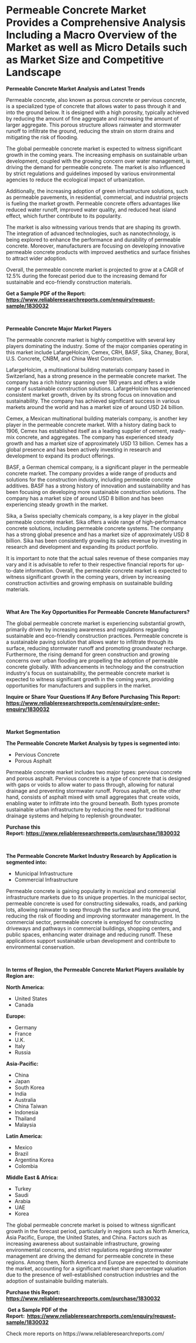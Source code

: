 <p><h1>Permeable Concrete Market Provides a Comprehensive Analysis Including a Macro Overview of the Market as well as Micro Details such as Market Size and Competitive Landscape</h1></p><p><strong>Permeable Concrete Market Analysis and Latest Trends</strong></p>
<p><p>Permeable concrete, also known as porous concrete or pervious concrete, is a specialized type of concrete that allows water to pass through it and into the ground below. It is designed with a high porosity, typically achieved by reducing the amount of fine aggregate and increasing the amount of larger aggregate. This porous structure allows rainwater and stormwater runoff to infiltrate the ground, reducing the strain on storm drains and mitigating the risk of flooding.</p><p>The global permeable concrete market is expected to witness significant growth in the coming years. The increasing emphasis on sustainable urban development, coupled with the growing concern over water management, is driving the demand for permeable concrete. The market is also influenced by strict regulations and guidelines imposed by various environmental agencies to reduce the ecological impact of urbanization.</p><p>Additionally, the increasing adoption of green infrastructure solutions, such as permeable pavements, in residential, commercial, and industrial projects is fueling the market growth. Permeable concrete offers advantages like reduced water runoff, improved water quality, and reduced heat island effect, which further contribute to its popularity.</p><p>The market is also witnessing various trends that are shaping its growth. The integration of advanced technologies, such as nanotechnology, is being explored to enhance the performance and durability of permeable concrete. Moreover, manufacturers are focusing on developing innovative permeable concrete products with improved aesthetics and surface finishes to attract wider adoption.</p><p>Overall, the permeable concrete market is projected to grow at a CAGR of 12.5% during the forecast period due to the increasing demand for sustainable and eco-friendly construction materials.</p></p>
<p><strong>Get a Sample PDF of the Report:&nbsp; <a href="https://www.reliableresearchreports.com/enquiry/request-sample/1830032">https://www.reliableresearchreports.com/enquiry/request-sample/1830032</a></strong></p>
<p>&nbsp;</p>
<p><strong>Permeable Concrete Major Market Players</strong></p>
<p><p>The permeable concrete market is highly competitive with several key players dominating the industry. Some of the major companies operating in this market include LafargeHolcim, Cemex, CRH, BASF, Sika, Chaney, Boral, U.S. Concrete, CNBM, and China West Construction.</p><p>LafargeHolcim, a multinational building materials company based in Switzerland, has a strong presence in the permeable concrete market. The company has a rich history spanning over 180 years and offers a wide range of sustainable construction solutions. LafargeHolcim has experienced consistent market growth, driven by its strong focus on innovation and sustainability. The company has achieved significant success in various markets around the world and has a market size of around USD 24 billion.</p><p>Cemex, a Mexican multinational building materials company, is another key player in the permeable concrete market. With a history dating back to 1906, Cemex has established itself as a leading supplier of cement, ready-mix concrete, and aggregates. The company has experienced steady growth and has a market size of approximately USD 13 billion. Cemex has a global presence and has been actively investing in research and development to expand its product offerings.</p><p>BASF, a German chemical company, is a significant player in the permeable concrete market. The company provides a wide range of products and solutions for the construction industry, including permeable concrete additives. BASF has a strong history of innovation and sustainability and has been focusing on developing more sustainable construction solutions. The company has a market size of around USD 8 billion and has been experiencing steady growth in the market.</p><p>Sika, a Swiss specialty chemicals company, is a key player in the global permeable concrete market. Sika offers a wide range of high-performance concrete solutions, including permeable concrete systems. The company has a strong global presence and has a market size of approximately USD 8 billion. Sika has been consistently growing its sales revenue by investing in research and development and expanding its product portfolio.</p><p>It is important to note that the actual sales revenue of these companies may vary and it is advisable to refer to their respective financial reports for up-to-date information. Overall, the permeable concrete market is expected to witness significant growth in the coming years, driven by increasing construction activities and growing emphasis on sustainable building materials.</p></p>
<p>&nbsp;</p>
<p><strong>What Are The Key Opportunities For Permeable Concrete Manufacturers?</strong></p>
<p><p>The global permeable concrete market is experiencing substantial growth, primarily driven by increasing awareness and regulations regarding sustainable and eco-friendly construction practices. Permeable concrete is a sustainable paving solution that allows water to infiltrate through its surface, reducing stormwater runoff and promoting groundwater recharge. Furthermore, the rising demand for green construction and growing concerns over urban flooding are propelling the adoption of permeable concrete globally. With advancements in technology and the construction industry's focus on sustainability, the permeable concrete market is expected to witness significant growth in the coming years, providing opportunities for manufacturers and suppliers in the market.</p></p>
<p><strong>Inquire or Share Your Questions If Any Before Purchasing This Report: <a href="https://www.reliableresearchreports.com/enquiry/pre-order-enquiry/1830032">https://www.reliableresearchreports.com/enquiry/pre-order-enquiry/1830032</a></strong></p>
<p>&nbsp;</p>
<p><strong>Market Segmentation</strong></p>
<p><strong>The Permeable Concrete Market Analysis by types is segmented into:</strong></p>
<p><ul><li>Pervious Concrete</li><li>Porous Asphalt</li></ul></p>
<p><p>Permeable concrete market includes two major types: pervious concrete and porous asphalt. Pervious concrete is a type of concrete that is designed with gaps or voids to allow water to pass through, allowing for natural drainage and preventing stormwater runoff. Porous asphalt, on the other hand, consists of asphalt mixed with small aggregates that create voids, enabling water to infiltrate into the ground beneath. Both types promote sustainable urban infrastructure by reducing the need for traditional drainage systems and helping to replenish groundwater.</p></p>
<p><strong>Purchase this Report:&nbsp;<a href="https://www.reliableresearchreports.com/purchase/1830032">https://www.reliableresearchreports.com/purchase/1830032</a></strong></p>
<p>&nbsp;</p>
<p><strong>The Permeable Concrete Market Industry Research by Application is segmented into:</strong></p>
<p><ul><li>Municipal Infrastructure</li><li>Commercial Infrastructure</li></ul></p>
<p><p>Permeable concrete is gaining popularity in municipal and commercial infrastructure markets due to its unique properties. In the municipal sector, permeable concrete is used for constructing sidewalks, roads, and parking lots, allowing rainwater to seep through the surface and into the ground, reducing the risk of flooding and improving stormwater management. In the commercial sector, permeable concrete is employed for constructing driveways and pathways in commercial buildings, shopping centers, and public spaces, enhancing water drainage and reducing runoff. These applications support sustainable urban development and contribute to environmental conservation.</p></p>
<p>&nbsp;</p>
<p><strong>In terms of Region, the Permeable Concrete Market Players available by Region are:</strong></p>
<p>
    <p> <strong> North America: </strong>
        <ul>
            <li>United States</li>
            <li>Canada</li>
        </ul>
        </p> 
    <p> <strong> Europe: </strong>
        <ul>
            <li>Germany</li>
            <li>France</li>
            <li>U.K.</li>
            <li>Italy</li>
            <li>Russia</li>
        </ul>
        </p> 
    <p> <strong> Asia-Pacific: </strong>
        <ul>
            <li>China</li>
            <li>Japan</li>
            <li>South Korea</li>
            <li>India</li>
            <li>Australia</li>
            <li>China Taiwan</li>
            <li>Indonesia</li>
            <li>Thailand</li>
            <li>Malaysia</li>
        </ul>
        </p> 
    <p> <strong> Latin America: </strong>
        <ul>
            <li>Mexico</li>
            <li>Brazil</li>
            <li>Argentina Korea</li>
            <li>Colombia</li>
        </ul>
        </p> 
    <p> <strong> Middle East & Africa: </strong>
        <ul>
            <li>Turkey</li>
            <li>Saudi</li>
            <li>Arabia</li>
            <li>UAE</li>
            <li>Korea</li>
        </ul>
    </p>
    </p>
<p><p>The global permeable concrete market is poised to witness significant growth in the forecast period, particularly in regions such as North America, Asia Pacific, Europe, the United States, and China. Factors such as increasing awareness about sustainable infrastructure, growing environmental concerns, and strict regulations regarding stormwater management are driving the demand for permeable concrete in these regions. Among them, North America and Europe are expected to dominate the market, accounting for a significant market share percentage valuation due to the presence of well-established construction industries and the adoption of sustainable building materials.</p></p>
<p><strong>Purchase this Report: <a href="https://www.reliableresearchreports.com/purchase/1830032">https://www.reliableresearchreports.com/purchase/1830032</a></strong></p>
<p>&nbsp;<strong>Get a Sample PDF of the Report:&nbsp;&nbsp;<a href="https://www.reliableresearchreports.com/enquiry/request-sample/1830032">https://www.reliableresearchreports.com/enquiry/request-sample/1830032</a></strong></p>
<p><strong></strong></p>
<p>Check more reports on https://www.reliableresearchreports.com/</p>